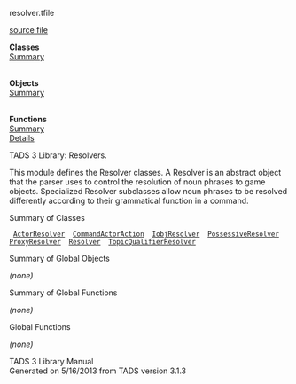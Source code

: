 ---
---
<span class="title">resolver.t</span><span class="type">file</span>

[source file](../source/resolver.t.html)

**Classes**  
[Summary](#_ClassSummary_)  
 

**Objects**  
[Summary](#_ObjectSummary_)  
 

**Functions**  
[Summary](#_FunctionSummary_)  
[Details](#_Functions_)

<div class="fdesc">

TADS 3 Library: Resolvers.

This module defines the Resolver classes. A Resolver is an abstract
object that the parser uses to control the resolution of noun phrases to
game objects. Specialized Resolver subclasses allow noun phrases to be
resolved differently according to their grammatical function in a
command.

</div>

<span id="_ClassSummary_"></span>

<div class="mjhd">

<span class="hdln">Summary of Classes</span>  

</div>

` `[`ActorResolver`](../object/ActorResolver.html)`  `[`CommandActorAction`](../object/CommandActorAction.html)`  `[`IobjResolver`](../object/IobjResolver.html)`  `[`PossessiveResolver`](../object/PossessiveResolver.html)`  `[`ProxyResolver`](../object/ProxyResolver.html)`  `[`Resolver`](../object/Resolver.html)`  `[`TopicQualifierResolver`](../object/TopicQualifierResolver.html)`  `
<span id="_ObjectSummary_"></span>

<div class="mjhd">

<span class="hdln">Summary of Global Objects</span>  

</div>

*(none)* <span id="FunctionSummary_"></span>

<div class="mjhd">

<span class="hdln">Summary of Global Functions</span>  

</div>

*(none)* <span id="_Functions_"></span>

<div class="mjhd">

<span class="hdln">Global Functions</span>  

</div>

*(none)*

<div class="ftr">

TADS 3 Library Manual  
Generated on 5/16/2013 from TADS version 3.1.3

</div>
